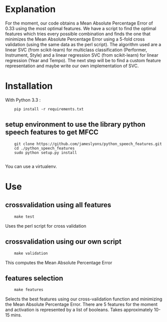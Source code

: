 # Explanation

For the moment, our code obtains a Mean Absolute Percentage Error of 0.33 using the most optimal features. We have a script to find the optimal features which tries every possible combination and finds the one that minimizes the Mean Absolute Percentage Error using a 5-fold cross validation (using the same data as the perl script).
The algorithm used are a linear SVC (from scikit-learn) for multiclass classification (Performer, Instrument, Style) and a linear regression SVC (from scikit-learn) for linear regression (Year and Tempo).
The next step will be to find a custom feature representation and maybe write our own implementation of SVC.

# Installation

With Python 3.3 :

```
    pip install -r requirements.txt

```
## setup environment to use the library python speech features to get MFCC

```
    git clone https://github.com/jameslyons/python_speech_features.git
    cd ./python_speech_features     
    sudo python setup.py install
    
```

You can use a virtualenv.

# Use

## crossvalidation using all features

```
    make test
```

Uses the perl script for cross validation

## crossvalidation using our own script

```
    make validation
```

This computes the Mean Absolute Percentage Error

## features selection

```
    make features
```

Selects the best features using our cross-validation function and minimizing the Mean Absolute Percentage Error. There are 5 features for the moment and activation is represented by a list of booleans.
Takes approximately 10-15 mins.

